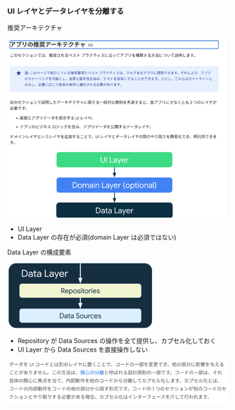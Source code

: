 ### UI レイヤとデータレイヤを分離する

推奨アーキテクチャ

![img.png](img.png)

- UI Layer
- Data Layer
の存在が必須(domain Layer は必須ではない)


Data Layer の構成要素

![img_1.png](img_1.png)

- Repository が Data Sources の操作を全て提供し、カプセル化しておく
- UI Layer から Data Sources を直接操作しない

![img_2.png](img_2.png)


